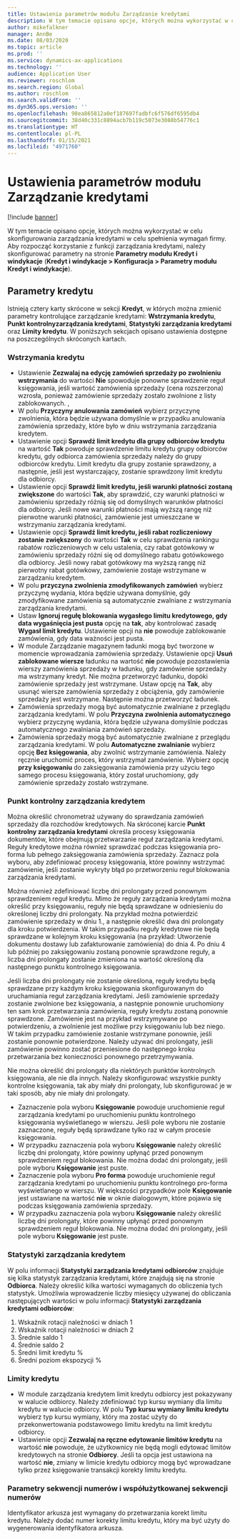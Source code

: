 ```yaml
---
title: Ustawienia parametrów modułu Zarządzanie kredytami
description: W tym temacie opisano opcje, których można wykorzystać w celu skonfigurowania zarządzania kredytami w celu spełnienia wymagań firmy.
author: mikefalkner
manager: AnnBe
ms.date: 08/03/2020
ms.topic: article
ms.prod: ''
ms.service: dynamics-ax-applications
ms.technology: ''
audience: Application User
ms.reviewer: roschlom
ms.search.region: Global
ms.author: roschlom
ms.search.validFrom: ''
ms.dyn365.ops.version: ''
ms.openlocfilehash: 98ea865812a0ef187697fadbfc6f576df6595db4
ms.sourcegitcommit: 38d40c331c8894acb7b119c5073e3088b54776c1
ms.translationtype: HT
ms.contentlocale: pl-PL
ms.lasthandoff: 01/15/2021
ms.locfileid: "4971760"
---
```

# <a name="credit-management-parameters-setup"></a>Ustawienia parametrów modułu Zarządzanie kredytami

[!include [banner](../includes/banner.md)]

W tym temacie opisano opcje, których można wykorzystać w celu skonfigurowania zarządzania kredytami w celu spełnienia wymagań firmy. Aby rozpocząć korzystanie z funkcji zarządzania kredytami, należy skonfigurować parametry na stronie **Parametry modułu Kredyt i windykacje** (**Kredyt i windykacje \> Konfiguracja \> Parametry modułu Kredyt i windykacje**).

## <a name="credit-parameters"></a>Parametry kredytu

Istnieją cztery karty skrócone w sekcji **Kredyt**, w których można zmienić parametry kontrolujące zarządzanie kredytami: **Wstrzymania kredytu**, **Punkt kontrolnyzarządzania kredytami**, **Statystyki zarządzania kredytami** oraz **Limity kredytu**. W poniższych sekcjach opisano ustawienia dostępne na poszczególnych skróconych kartach.

### <a name="credit-holds"></a>Wstrzymania kredytu

- Ustawienie **Zezwalaj na edycję zamówień sprzedaży po zwolnieniu wstrzymania** do wartości **Nie** spowoduje ponowne sprawdzenie reguł księgowania, jeśli wartość zamówienia sprzedaży (cena rozszerzona) wzrosła, ponieważ zamówienie sprzedaży zostało zwolnione z listy zablokowanych. ,
- W polu **Przyczyny anulowania zamówień** wybierz przyczynę zwolnienia, która będzie używana domyślnie w przypadku anulowania zamówienia sprzedaży, które było w dniu wstrzymania zarządzania kredytem.
- Ustawienie opcji **Sprawdź limit kredytu dla grupy odbiorców kredytu** na wartość **Tak** powoduje sprawdzenie limitu kredytu grupy odbiorców kredytu, gdy odbiorca zamówienia sprzedaży należy do grupy odbiorców kredytu. Limit kredytu dla grupy zostanie sprawdzony, a następnie, jeśli jest wystarczający, zostanie sprawdzony limit kredytu dla odbiorcy.
- Ustawienie opcji **Sprawdź limit kredytu, jeśli warunki płatności zostaną zwiększone** do wartości **Tak**, aby sprawdzić, czy warunki płatności w zamówieniu sprzedaży różnią się od domyślnych warunków płatności dla odbiorcy. Jeśli nowe warunki płatności mają wyższą rangę niż pierwotne warunki płatności, zamówienie jest umieszczane w wstrzymaniu zarządzania kredytami.
- Ustawienie opcji **Sprawdź limit kredytu, jeśli rabat rozliczeniowy zostanie zwiększony** do wartości **Tak** w celu sprawdzenia rankingu rabatów rozliczeniowych w celu ustalenia, czy rabat gotówkowy w zamówieniu sprzedaży różni się od domyślnego rabatu gotówkowego dla odbiorcy. Jeśli nowy rabat gotówkowy ma wyższą rangę niż pierwotny rabat gotówkowy, zamówienie zostaje wstrzymane w zarządzaniu kredytem.
- W polu **przyczyna zwolnienia zmodyfikowanych zamówień** wybierz przyczynę wydania, która będzie używana domyślnie, gdy zmodyfikowane zamówienia są automatycznie zwalniane z wstrzymania zarządzania kredytami.
- Ustaw **Ignoruj regułę blokowania wygasłego limitu kredytowego, gdy data wygaśnięcia jest pusta** opcję na **tak**, aby kontrolować zasadę **Wygasł limit kredytu**. Ustawienie opcji na **nie** powoduje zablokowanie zamówienia, gdy data ważności jest pusta.
- W module Zarządzanie magazynem ładunki mogą być tworzone w momencie wprowadzania zamówienia sprzedaży. Ustawienie opcji **Usuń zablokowane wiersze** ładunku na wartość **nie** powoduje pozostawienia wierszy zamówienia sprzedaży w ładunku, gdy zamówienie sprzedaży ma wstrzymany kredyt. Nie można przetworzyć ładunku, dopóki zamówienie sprzedaży jest wstrzymane. Ustaw opcję na **Tak**, aby usunąć wiersze zamówienia sprzedaży z obciążenia, gdy zamówienie sprzedaży jest wstrzymane. Następnie można przetworzyć ładunek.
- Zamówienia sprzedaży mogą być automatycznie zwalniane z przeglądu zarządzania kredytami. W polu **Przyczyna zwolnienia automatycznego** wybierz przyczynę wydania, która będzie używana domyślnie podczas automatycznego zwalniania zamówień sprzedaży.
- Zamówienia sprzedaży mogą być automatycznie zwalniane z przeglądu zarządzania kredytami. W polu **Automatyczne zwalnianie** wybierz opcję **Bez księgowania**, aby zwolnić wstrzymanie zamówienia. Należy ręcznie uruchomić proces, który wstrzymał zamówienie. Wybierz opcję **przy księgowaniu** do zaksięgowania zamówienia przy użyciu tego samego procesu księgowania, który został uruchomiony, gdy zamówienie sprzedaży zostało wstrzymane.

### <a name="credit-management-checkpoint"></a>Punkt kontrolny zarządzania kredytem

Można określić chronometraż używany do sprawdzania zamówień sprzedaży dla rozchodów kredytowych. Na skróconej karcie **Punkt kontrolny zarządzania kredytami** określa procesy księgowania dokumentów, które obejmują przetwarzanie reguł zarządzania kredytami. Reguły kredytowe można również sprawdzać podczas księgowania pro-forma lub pełnego zaksięgowania zamówienia sprzedaży. Zaznacz pola wyboru, aby zdefiniować procesy księgowania, które powinny wstrzymać zamówienie, jeśli zostanie wykryty błąd po przetworzeniu reguł blokowania zarządzania kredytami.

Można również zdefiniować liczbę dni prolongaty przed ponownym sprawdzeniem reguł kredytu. Mimo że reguły zarządzania kredytami można określić przy księgowaniu, reguły nie będą sprawdzane w odniesieniu do określonej liczby dni prolongaty. Na przykład można potwierdzić zamówienie sprzedaży w dniu 1., a następnie określić dwa dni prolongaty dla kroku potwierdzenia. W takim przypadku reguły kredytowe nie będą sprawdzane w kolejnym kroku księgowania (na przykład: Utworzenie dokumentu dostawy lub zafakturowanie zamówienia) do dnia 4. Po dniu 4 lub później po zaksięgowaniu zostaną ponownie sprawdzone reguły, a liczba dni prolongaty zostanie zmieniona na wartość określoną dla następnego punktu kontrolnego księgowania.

Jeśli liczba dni prolongaty nie zostanie określona, reguły kredytu będą sprawdzane przy każdym kroku księgowania skonfigurowanym do uruchamiania reguł zarządzania kredytami. Jeśli zamówienie sprzedaży zostanie zwolnione bez księgowania, a następnie ponownie uruchomiony ten sam krok przetwarzania zamówienia, reguły kredytu zostaną ponownie sprawdzone. Zamówienie jest na przykład wstrzymywane po potwierdzeniu, a zwolnienie jest możliwe przy księgowaniu lub bez niego. W takim przypadku zamówienie zostanie wstrzymane ponownie, jeśli zostanie ponownie potwierdzone. Należy używać dni prolongaty, jeśli zamówienie powinno zostać przeniesione do następnego kroku przetwarzania bez konieczności ponownego przetrzymywania.

Nie można określić dni prolongaty dla niektórych punktów kontrolnych księgowania, ale nie dla innych. Należy skonfigurować wszystkie punkty kontrolne księgowania, tak aby miały dni prolongaty, lub skonfigurować je w taki sposób, aby nie miały dni prolongaty.

- Zaznaczenie pola wyboru **Księgowanie** powoduje uruchomienie reguł zarządzania kredytami po uruchomieniu punktu kontrolnego księgowania wyświetlanego w wierszu. Jeśli pole wyboru nie zostanie zaznaczone, reguły będą sprawdzane tylko raz w całym procesie księgowania.
- W przypadku zaznaczenia pola wyboru **Księgowanie** należy określić liczbę dni prolongaty, które powinny upłynąć przed ponownym sprawdzeniem reguł blokowania. Nie można dodać dni prolongaty, jeśli pole wyboru **Księgowanie** jest puste.
- Zaznaczenie pola wyboru **Pro forma** powoduje uruchomienie reguł zarządzania kredytami po uruchomieniu punktu kontrolnego pro-forma wyświetlanego w wierszu. W większości przypadków pole **Księgowanie** jest ustawiane na wartość **nie** w oknie dialogowym, które pojawia się podczas księgowania zamówienia sprzedaży.
- W przypadku zaznaczenia pola wyboru **Księgowanie** należy określić liczbę dni prolongaty, które powinny upłynąć przed ponownym sprawdzeniem reguł blokowania. Nie można dodać dni prolongaty, jeśli pole wyboru **Księgowanie** jest puste.

### <a name="credit-management-statistics"></a>Statystyki zarządzania kredytem

W polu informacji **Statystyki zarządzania kredytami odbiorców** znajduje się kilka statystyk zarządzania kredytami, które znajdują się na stronie **Odbiorca**. Należy określić kilka wartości wymaganych do obliczenia tych statystyk. Umożliwia wprowadzenie liczby miesięcy używanej do obliczania następujących wartości w polu informacji **Statystyki zarządzania kredytami odbiorców**:

1. Wskaźnik rotacji należności w dniach 1
2. Wskaźnik rotacji należności w dniach 2
3. Średnie saldo 1
4. Średnie saldo 2
5. Średni limit kredytu %
6. Średni poziom ekspozycji %

### <a name="credit-limits"></a>Limity kredytu

- W module zarządzania kredytem limit kredytu odbiorcy jest pokazywany w walucie odbiorcy. Należy zdefiniować typ kursu wymiany dla limitu kredytu w walucie odbiorcy. W polu **Typ kursu wymiany limitu kredytu** wybierz typ kursu wymiany, który ma zostać użyty do przekonwertowania podstawowego limitu kredytu na limit kredytu odbiorcy.
- Ustawienie opcji **Zezwalaj na ręczne edytowanie limitów kredytu** na wartość **nie** powoduje, że użytkownicy nie będą mogli edytować limitów kredytowych na stronie **Odbiorcy**. Jeśli ta opcja jest ustawiona na wartość **nie**, zmiany w limicie kredytu odbiorcy mogą być wprowadzane tylko przez księgowanie transakcji korekty limitu kredytu.

### <a name="number-sequences-and-shared-number-sequence-parameters"></a>Parametry sekwencji numerów i współużytkowanej sekwencji numerów

Identyfikator arkusza jest wymagany do przetwarzania korekt limitu kredytu. Należy dodać numer korekty limitu kredytu, który ma być użyty do wygenerowania identyfikatora arkusza.
